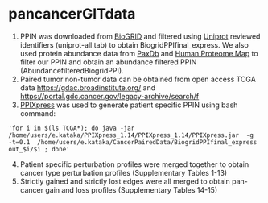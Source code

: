# pancancerGITdata
1. PPIN was downloaded from [BioGRID](https://thebiogrid.org/download.php) and filtered using [Uniprot](http://www.uniprot.org/) reviewed identifiers (uniprot-all.tab) to obtain BiogridPPIfinal_express. We also used protein abundance data from [PaxDb](http://pax-db.org/species/9606/H.%20sapiens) and [Human Proteome Map](http://www.humanproteomemap.org/) to filter our PPIN and obtain an abundance filtered PPIN (AbundancefilteredBiogridPPI).
2. Paired tumor non-tumor data can be obtained from open access TCGA data <https://gdac.broadinstitute.org/> and <https://portal.gdc.cancer.gov/legacy-archive/search/f>
3. [PPIXpress](https://sourceforge.net/projects/ppixpress/) was used to generate patient specific PPIN using bash command: 

```bashscript
'for i in $(ls TCGA*); do java -jar /home/users/e.kataka/PPIXpress_1.14/PPIXpress_1.14/PPIXpress.jar  -g  -t=0.1  /home/users/e.kataka/CancerPairedData/BiogridPPIfinal_express  out_$i/$i ; done'
```
4. Patient specific perturbation profiles were merged together to obtain cancer type perturbation profiles (Supplementary Tables 1-13)
5. Strictly gained and strictly lost edges were all merged to obtain pan-cancer gain and loss profiles (Supplementary Tables 14-15)
